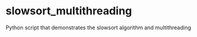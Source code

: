# slowsort_multithreading
Python script that demonstrates the slowsort algorithm and multithreading
